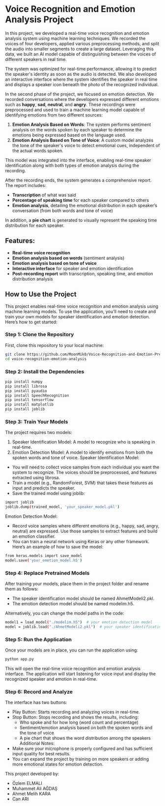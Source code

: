 # Voice Recognition and Emotion Analysis Project

In this project, we developed a real-time voice recognition and emotion analysis system using machine learning techniques. We recorded the voices of four developers, applied various preprocessing methods, and split the audio into smaller segments to create a large dataset. Leveraging this data, we built an AI model capable of distinguishing between the voices of different speakers in real time.

The system was optimized for real-time performance, allowing it to predict the speaker's identity as soon as the audio is detected. We also developed an interactive interface where the system identifies the speaker in real time and displays a speaker icon beneath the photo of the recognized individual.

In the second phase of the project, we focused on emotion detection. We recorded conversations where the developers expressed different emotions such as **happy**, **sad**, **neutral**, and **angry**. These recordings were preprocessed and used to train a machine learning model capable of identifying emotions from two different sources:

1. **Emotion Analysis Based on Words**: The system performs sentiment analysis on the words spoken by each speaker to determine the emotions being expressed based on the language used.
2. **Emotion Analysis Based on Tone of Voice**: A custom model analyzes the tone of the speaker's voice to detect emotional cues, independent of the actual words spoken.

This model was integrated into the interface, enabling real-time speaker identification along with both types of emotion analysis during the recording.

After the recording ends, the system generates a comprehensive report. The report includes:

- **Transcription** of what was said
- **Percentage of speaking time** for each speaker compared to others
- **Emotion analysis**, detailing the emotional distribution in each speaker’s conversation (from both words and tone of voice)

In addition, a **pie chart** is generated to visually represent the speaking time distribution for each speaker.

## Features:
- **Real-time voice recognition**
- **Emotion analysis based on words** (sentiment analysis)
- **Emotion analysis based on tone of voice**
- **Interactive interface** for speaker and emotion identification
- **Post-recording report** with transcription, speaking time, and emotion distribution analysis

## How to Use the Project

This project enables real-time voice recognition and emotion analysis using machine learning models. To use the application, you'll need to create and train your own models for speaker identification and emotion detection. Here’s how to get started:

### Step 1: Clone the Repository
First, clone this repository to your local machine:

```bash
git clone https://github.com/MoonMik0/Voice-Recognition-and-Emotion-Prediction-Application.git
cd voice-recognition-emotion-analysis
```

### Step 2: Install the Dependencies

```bash
pip install numpy
pip install librosa
pip install pyaudio
pip install SpeechRecognition
pip install tensorflow
pip install matplotlib
pip install joblib
```
### Step 3: Train Your Models
The project requires two models:

1. Speaker Identification Model: A model to recognize who is speaking in real-time.
2. Emotion Detection Model: A model to identify emotions from both the spoken words and tone of voice.
Speaker Identification Model:
- You will need to collect voice samples from each individual you want the system to recognize. The voices should be preprocessed, and features extracted using librosa.
- Train a model (e.g., RandomForest, SVM) that takes these features as input and predicts the speaker.
- Save the trained model using joblib:

```bash
import joblib
joblib.dump(trained_model, 'your_speaker_model.pkl')
```

Emotion Detection Model:
- Record voice samples where different emotions (e.g., happy, sad, angry, neutral) are expressed. Use those samples to extract features and build an emotion classifier.
- You can train a neural network using Keras or any other framework. Here’s an example of how to save the model:

```bash
from keras.models import save_model
model.save('your_emotion_model.h5')
```

### Step 4: Replace Pretrained Models
After training your models, place them in the project folder and rename them as follows:

- The speaker identification model should be named AhmetModeli2.pkl.
- The emotion detection model should be named modelim.h5.

Alternatively, you can change the model paths in the code:

```bash
model1 = load_model("./modelim.h5")  # your emotion detection model
model = joblib.load("./AhmetModeli2.pkl")  # your speaker identification model
```

### Step 5: Run the Application
Once your models are in place, you can run the application using:

```bash
python app.py
```
This will open the real-time voice recognition and emotion analysis interface. The application will start listening for voice input and display the recognized speaker and emotion in real-time.

### Step 6: Record and Analyze
The interface has two buttons:

- Play Button: Starts recording and analyzing voices in real-time.
- Stop Button: Stops recording and shows the results, including:
  - Who spoke and for how long (word count and percentage)
  - Sentiment/emotion analysis based on both the spoken words and the tone of voice
  - A pie chart that shows the word distribution among the speakers
Additional Notes:
- Make sure your microphone is properly configured and has sufficient input quality for best results.
- You can expand the project by training on more speakers or adding more emotional states for emotion detection.

This project developed by:
- Özlem ELMALI
- Muhammet Ali AĞDAŞ
- Ahmet Melih KARA
- Can ARI

